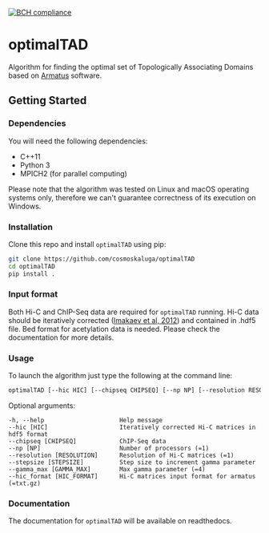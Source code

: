 [![BCH compliance](https://bettercodehub.com/edge/badge/cosmoskaluga/optimalTAD?branch=master)](https://bettercodehub.com/)

# optimalTAD
Algorithm for finding the optimal set of Topologically Associating Domains based on [Armatus](https://github.com/kingsfordgroup/armatus) software.

## Getting Started

### Dependencies
You will need the following dependencies:
- C++11
- Python 3
- MPICH2 (for parallel computing)

Please note that the algorithm was tested on Linux and macOS operating systems only, therefore we can't guarantee correctness of its execution on Windows.

### Installation
Clone this repo and install `optimalTAD` using pip:
``` bash
git clone https://github.com/cosmoskaluga/optimalTAD
cd optimalTAD
pip install .
```

### Input format
Both Hi-C and ChIP-Seq data are required for `optimalTAD` running. Hi-C data should be iteratively corrected ([Imakaev et al, 2012](https://www.nature.com/articles/nmeth.2148)) and contained in .hdf5 file. Bed format for acetylation data is needed. Please check the documentation for more details.

### Usage
To launch the algorithm just type the following at the command line:
```bash
optimalTAD [--hic HIC] [--chipseq CHIPSEQ] [--np NP] [--resolution RESOLUTION] [--stepsize STEPSIZE] [--gamma_max GAMMA_MAX] [--hic_format HIC_FORMAT]
```

Optional arguments:

    -h, --help                     Help message
    --hic [HIC]                    Iteratively corrected Hi-C matrices in hdf5 format
    --chipseq [CHIPSEQ]            ChIP-Seq data
    --np [NP]                      Number of processors (=1)
    --resolution [RESOLUTION]      Resolution of Hi-C matrices (=1)
    --stepsize [STEPSIZE]          Step size to increment gamma parameter
    --gamma_max [GAMMA_MAX]        Max gamma parameter (=4)
    --hic_format [HIC_FORMAT]      Hi-C matrices input format for armatus (=txt.gz)
 
### Documentation
The documentation for `optimalTAD` will be available on readthedocs.
                        

